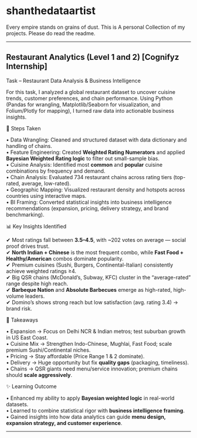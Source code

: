 # shanthedataartist
Every empire stands on grains of dust. This is A personal Collection of my projects. Please do read the readme.

----

## Restaurant Analytics (Level 1 and 2) [Cognifyz Internship]
 
Task – Restaurant Data Analysis & Business Intelligence  

For this task, I analyzed a global restaurant dataset to uncover cuisine trends, customer preferences, and chain performance. Using Python (Pandas for wrangling, Matplotlib/Seaborn for visualization, and Folium/Plotly for mapping), I turned raw data into actionable business insights.  

🔹 Steps Taken  

• Data Wrangling: Cleaned and structured dataset with data dictionary and handling of chains.  
• Feature Engineering: Created **Weighted Rating Numerators** and applied **Bayesian Weighted Rating logic** to filter out small-sample bias.  
• Cuisine Analysis: Identified most **common** and **popular** cuisine combinations by frequency and demand.  
• Chain Analysis: Evaluated 734 restaurant chains across rating tiers (top-rated, average, low-rated).  
• Geographic Mapping: Visualized restaurant density and hotspots across countries using interactive maps.  
• BI Framing: Converted statistical insights into business intelligence recommendations (expansion, pricing, delivery strategy, and brand benchmarking).  

📊 Key Insights Identified  

✔ Most ratings fall between **3.5–4.5**, with ~202 votes on average — social proof drives trust.  
✔ **North Indian + Chinese** is the most frequent combo, while **Fast Food + Healthy/American** combos dominate popularity.  
✔ Premium cuisines (Sushi, Burgers, Continental-Italian) consistently achieve weighted ratings ≥4.  
✔ Big QSR chains (McDonald’s, Subway, KFC) cluster in the “average-rated” range despite high reach.  
✔ **Barbeque Nation** and **Absolute Barbecues** emerge as high-rated, high-volume leaders.  
✔ Domino’s shows strong reach but low satisfaction (avg. rating 3.4) → brand risk.  

🔑 Takeaways  

• Expansion → Focus on Delhi NCR & Indian metros; test suburban growth in US East Coast.  
• Cuisine Mix → Strengthen Indo-Chinese, Mughlai, Fast Food; scale premium Sushi/Continental niches.  
• Pricing → Stay affordable (Price Range 1 & 2 dominate).  
• Delivery → Huge opportunity but fix **quality gaps** (packaging, timeliness).  
• Chains → QSR giants need menu/service innovation; premium chains should **scale aggressively**.  

✨ Learning Outcome  

• Enhanced my ability to apply **Bayesian weighted logic** in real-world datasets.  
• Learned to combine statistical rigor with **business intelligence framing**.  
• Gained insights into how data analytics can guide **menu design, expansion strategy, and customer experience**.  

---- 

